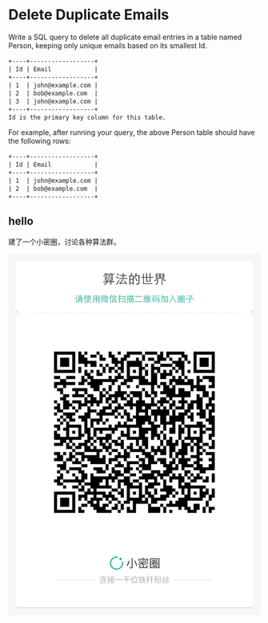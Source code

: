 # Delete Duplicate Emails

Write a SQL query to delete all duplicate email entries in a table named Person, keeping only unique emails based on its smallest Id.  

```
+----+------------------+
| Id | Email            |
+----+------------------+
| 1  | john@example.com |
| 2  | bob@example.com  |
| 3  | john@example.com |
+----+------------------+
Id is the primary key column for this table.
```

For example, after running your query, the above Person table should have the following rows:  

```
+----+------------------+
| Id | Email            |
+----+------------------+
| 1  | john@example.com |
| 2  | bob@example.com  |
+----+------------------+
```

## hello

建了一个小密圈，讨论各种算法群。  

![小密圈](../../suanfa_xiaomiquan.jpg)

